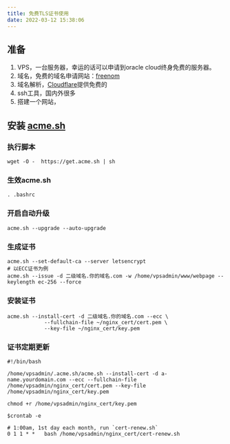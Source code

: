 ```yaml
---
title: 免费TLS证书使用
date: 2022-03-12 15:38:06
---
```


## 准备
1. VPS，一台服务器，幸运的话可以申请到oracle cloud终身免费的服务器。
2. 域名，免费的域名申请网站：[freenom](https://www.freenom.com/zh/index.html?lang=zh)
3. 域名解析，[Cloudflare](https://www.cloudflare.com/zh-cn/lp/ppc/overview-x/?utm_source=baidu&utm_medium=CPC&utm_campaign=DG%7CAPAC%7CCN%7CTCN%7CC%7CSearch%7CBrand%7CBrand%7CSPC&utm_term=Cloudflare&sdclkid=AL2s15fibSDixOopbsj&bd_vid=8395319686181512141)提供免费的
4. ssh工具，国内外很多
5. 搭建一个网站，

## 安装 [acme.sh](https://github.com/acmesh-official/acme.sh)

### 执行脚本
```
wget -O -  https://get.acme.sh | sh
```

### 生效acme.sh
```
. .bashrc
```

### 开启自动升级
```
acme.sh --upgrade --auto-upgrade
```

### 生成证书
```
acme.sh --set-default-ca --server letsencrypt
# 以ECC证书为例
acme.sh --issue -d 二级域名.你的域名.com -w /home/vpsadmin/www/webpage --keylength ec-256 --force
```

### 安装证书
```
acme.sh --install-cert -d 二级域名.你的域名.com --ecc \
            --fullchain-file ~/nginx_cert/cert.pem \
            --key-file ~/nginx_cert/key.pem
```


### 证书定期更新
```
#!/bin/bash

/home/vpsadmin/.acme.sh/acme.sh --install-cert -d a-name.yourdomain.com --ecc --fullchain-file /home/vpsadmin/nginx_cert/cert.pem --key-file /home/vpsadmin/nginx_cert/key.pem

chmod +r /home/vpsadmin/nginx_cert/key.pem

```
```
$crontab -e

# 1:00am, 1st day each month, run `cert-renew.sh`
0 1 1 * *   bash /home/vpsadmin/nginx_cert/cert-renew.sh
```








